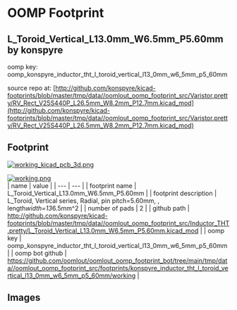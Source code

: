 # OOMP Footprint  
## L_Toroid_Vertical_L13.0mm_W6.5mm_P5.60mm  by konspyre  
  
oomp key: oomp_konspyre_inductor_tht_l_toroid_vertical_l13_0mm_w6_5mm_p5_60mm  
  
source repo at: [http://github.com/konspyre/kicad-footprints/blob/master/tmp/data//oomlout_oomp_footprint_src/Varistor.pretty/RV_Rect_V25S440P_L26.5mm_W8.2mm_P12.7mm.kicad_mod](http://github.com/konspyre/kicad-footprints/blob/master/tmp/data//oomlout_oomp_footprint_src/Varistor.pretty/RV_Rect_V25S440P_L26.5mm_W8.2mm_P12.7mm.kicad_mod)  
## Footprint  
  
[![working_kicad_pcb_3d.png](working_kicad_pcb_3d_600.png)](working_kicad_pcb_3d.png)  
  
[![working.png](working_600.png)](working.png)  
| name | value | 
| --- | --- | 
| footprint name | L_Toroid_Vertical_L13.0mm_W6.5mm_P5.60mm | 
| footprint description | L_Toroid, Vertical series, Radial, pin pitch=5.60mm, , length*width=13*6.5mm^2 | 
| number of pads | 2 | 
| github path | http://github.com/konspyre/kicad-footprints/blob/master/tmp/data//oomlout_oomp_footprint_src/Inductor_THT.pretty/L_Toroid_Vertical_L13.0mm_W6.5mm_P5.60mm.kicad_mod | 
| oomp key | oomp_konspyre_inductor_tht_l_toroid_vertical_l13_0mm_w6_5mm_p5_60mm | 
| oomp bot github | https://github.com/oomlout/oomlout_oomp_footprint_bot/tree/main/tmp/data//oomlout_oomp_footprint_src/footprints/konspyre_inductor_tht_l_toroid_vertical_l13_0mm_w6_5mm_p5_60mm/working | 
## Images  
